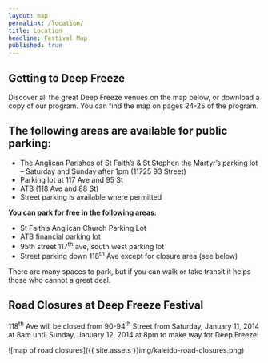 ```yaml
---
layout: map
permalink: /location/
title: Location
headline: Festival Map
published: true
---
```


## Getting to Deep Freeze

Discover all the great Deep Freeze venues on the map below, or download a copy of our program. You can find the map on pages 24-25 of the program.

## The following areas are available for public parking:

- The Anglican Parishes of St Faith’s & St Stephen the Martyr’s parking lot – Saturday and Sunday after 1pm (11725 93 Street)
- Parking lot at 117 Ave and 95 St
- ATB (118 Ave and 88 St)
- Street parking is available where permitted

**You can park for free in the following areas:**

- St Faith’s Anglican Church Parking Lot
- ATB financial parking lot
- 95th street 117<sup>th</sup> ave, south west parking lot
- Street parking down 118<sup>th</sup> Ave except for closure area (see below)

There are many spaces to park, but if you can walk or take transit it helps those who cannot a great deal.


## Road Closures at Deep Freeze Festival

118<sup>th</sup> Ave will be closed from 90-94<sup>th</sup> Street from Saturday, January 11, 2014 at 8am until Sunday, January 12, 2014 at 8pm to make way for Deep Freeze!

![map of road closures]({{ site.assets }}img/kaleido-road-closures.png)